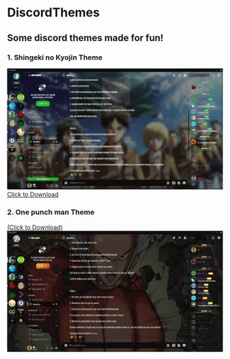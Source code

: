 # DiscordThemes
 
## Some discord themes made for fun!

### 1. Shingeki no Kyojin Theme
<img src="Snk/Example.png"/>
<a href="Snk/SNK.theme.css" download>Click to Download</a>

### 2. One punch man Theme 
<a href="Opm/OPM.theme.css" download>(Click to Download)</a>
<img src="Opm/Example.png"/>
